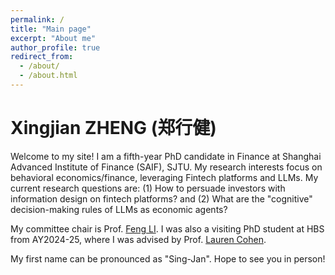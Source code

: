 ```yaml
---
permalink: /
title: "Main page"
excerpt: "About me"
author_profile: true
redirect_from: 
  - /about/
  - /about.html
---
```


Xingjian ZHENG (郑行健)
======

Welcome to my site! I am a fifth-year PhD candidate in Finance at Shanghai Advanced Institute of Finance (SAIF), SJTU. My research interests focus on behavioral economics/finance, leveraging Fintech platforms and LLMs. My current research questions are: (1) How to persuade investors with information design on fintech platforms? and (2) What are the "cognitive" decision-making rules of LLMs as economic agents? 

My committee chair is Prof. [Feng LI](https://en.saif.sjtu.edu.cn/faculty-research/li-feng). I was also a visiting PhD student at HBS from AY2024-25, where I was advised by Prof. [Lauren Cohen](https://www.hbs.edu/faculty/Pages/profile.aspx?facId=340063). 

My first name can be pronounced as "Sing-Jan". Hope to see you in person! 
